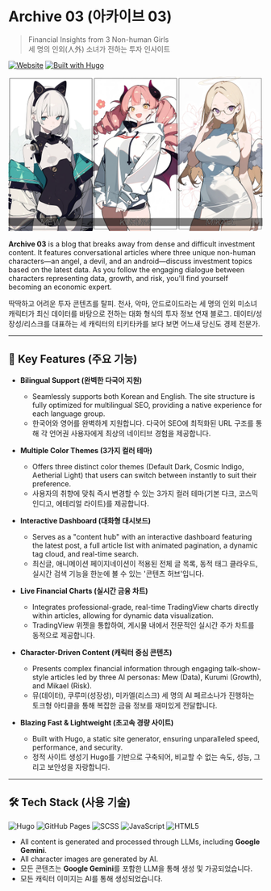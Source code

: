 # Archive 03 (아카이브 03)

> Financial Insights from 3 Non-human Girls
> <br>
> 세 명의 인외(人外) 소녀가 전하는 투자 인사이트

[![Website](https://img.shields.io/badge/Website-Live-brightgreen?style=for-the-badge)](https://archive03.online/)
[![Built with Hugo](https://img.shields.io/badge/Built%20with-Hugo-FF4088?style=for-the-badge&logo=hugo)](https://gohugo.io/)

![Archive 03 Banner](static/images/mew-kurumi-mikael-banner.webp)

**Archive 03** is a blog that breaks away from dense and difficult investment content. It features conversational articles where three unique non-human characters—an angel, a devil, and an android—discuss investment topics based on the latest data. As you follow the engaging dialogue between characters representing data, growth, and risk, you'll find yourself becoming an economic expert.

딱딱하고 어려운 투자 콘텐츠를 탈피. 천사, 악마, 안드로이드라는 세 명의 인외 미소녀 캐릭터가 최신 데이터를 바탕으로 전하는 대화 형식의 투자 정보 연재 블로그. 데이터/성장성/리스크를 대표하는 세 캐릭터의 티키타카를 보다 보면 어느새 당신도 경제 전문가.

---

## 🚀 Key Features (주요 기능)

-   **Bilingual Support (완벽한 다국어 지원)**
    -   Seamlessly supports both Korean and English. The site structure is fully optimized for multilingual SEO, providing a native experience for each language group.
    -   한국어와 영어를 완벽하게 지원합니다. 다국어 SEO에 최적화된 URL 구조를 통해 각 언어권 사용자에게 최상의 네이티브 경험을 제공합니다.

-   **Multiple Color Themes (3가지 컬러 테마)**
    -   Offers three distinct color themes (Default Dark, Cosmic Indigo, Aetherial Light) that users can switch between instantly to suit their preference.
    -   사용자의 취향에 맞춰 즉시 변경할 수 있는 3가지 컬러 테마(기본 다크, 코스믹 인디고, 에테리얼 라이트)를 제공합니다.

-   **Interactive Dashboard (대화형 대시보드)**
    -   Serves as a "content hub" with an interactive dashboard featuring the latest post, a full article list with animated pagination, a dynamic tag cloud, and real-time search.
    -   최신글, 애니메이션 페이지네이션이 적용된 전체 글 목록, 동적 태그 클라우드, 실시간 검색 기능을 한눈에 볼 수 있는 '콘텐츠 허브'입니다.

-   **Live Financial Charts (실시간 금융 차트)**
    -   Integrates professional-grade, real-time TradingView charts directly within articles, allowing for dynamic data visualization.
    -   TradingView 위젯을 통합하여, 게시물 내에서 전문적인 실시간 주가 차트를 동적으로 제공합니다.

-   **Character-Driven Content (캐릭터 중심 콘텐츠)**
    -   Presents complex financial information through engaging talk-show-style articles led by three AI personas: Mew (Data), Kurumi (Growth), and Mikael (Risk).
    -   뮤(데이터), 쿠루미(성장성), 미카엘(리스크) 세 명의 AI 페르소나가 진행하는 토크형 아티클을 통해 복잡한 금융 정보를 재미있게 전달합니다.

-   **Blazing Fast & Lightweight (초고속 경량 사이트)**
    -   Built with Hugo, a static site generator, ensuring unparalleled speed, performance, and security.
    -   정적 사이트 생성기 Hugo를 기반으로 구축되어, 비교할 수 없는 속도, 성능, 그리고 보안성을 자랑합니다.

---

## 🛠️ Tech Stack (사용 기술)

![Hugo](https://img.shields.io/badge/Hugo-FF4088?style=for-the-badge&logo=hugo)
![GitHub Pages](https://img.shields.io/badge/GitHub%20Pages-222222?style=for-the-badge&logo=github)
![SCSS](https://img.shields.io/badge/SCSS-CC6699?style=for-the-badge&logo=sass)
![JavaScript](https://img.shields.io/badge/JavaScript-F7DF1E?style=for-the-badge&logo=javascript&logoColor=black)
![HTML5](https://img.shields.io/badge/HTML5-E34F26?style=for-the-badge&logo=html5&logoColor=white)

-   All content is generated and processed through LLMs, including **Google Gemini**.
-   All character images are generated by AI.
-   모든 콘텐츠는 **Google Gemini**를 포함한 LLM을 통해 생성 및 가공되었습니다.
-   모든 캐릭터 이미지는 AI를 통해 생성되었습니다.